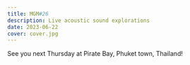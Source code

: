 ```yaml
---
title: MGM#26
description: Live acoustic sound explorations
date: 2023-06-22
cover: cover.jpg
---
```


See you next Thursday at Pirate Bay, Phuket town, Thailand!

